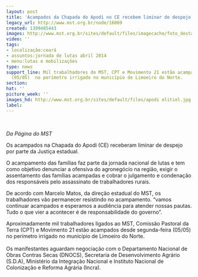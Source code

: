 ```yaml
---
layout: post
title: 'Acampados da Chapada do Apodi no CE recebem liminar de despejo '
legacy_url: http://www.mst.org.br/node/16069
created: 1399485443
images: http://www.mst.org.br/sites/default/files/imagecache/foto_destaque/apodi elitiel.jpg
video: ''
tags:
- localização:ceará
- assuntos:jornada de lutas abril 2014
- menu:lutas e mobilizações
type: news
support_line: Mil trabalhadores do MST, CPT e Movimento 21 estão acampados desde segunda-feira
  (05/05)  no perímetro irrigado no município de Limoeiro do Norte.
section: 
hat: ''
picture_week: ''
images_hd: http://www.mst.org.br/sites/default/files/apodi elitiel.jpg
label: 
---
```

<p>&nbsp;</p><p><em>Da Página do&nbsp;MST</em></p><p>Os acampados na Chapada do Apodi (CE) receberam liminar de despejo por parte da Justiça estadual.</p><p>O acampamento das famílias faz parte da jornada nacional de lutas e  tem como objetivo denunciar a ofensiva do agronegócio na região, exigir o  assentamento das famílias acampadas e cobrar o julgamento e condenação  dos responsáveis pelo assassinato de trabalhadores rurais.</p><p>De acordo com Marcelo Matos, da direção estadual do MST, os  trabalhadores vão permanecer resistindo no acampamento. “vamos continuar  acampados e esperamos a audiência para atender nossas pautas. Tudo o que vier a acontecer é de  responsabilidade do governo”.</p><p>Aproximadamente mil trabalhadores ligados ao MST, Comissão Pastoral da Terra (CPT) e Movimento 21 estão acampados desde segunda-feira (05/05) no perímetro irrigado no município de Limoeiro do Norte.<br><br>Os manifestantes aguardam negociação com o Departamento Nacional de Obras Contras Secas (DNOCS), Secretaria de Desenvolvimento Agrário (S.D.A), Ministério da Integração Nacional e Instituto Nacional de Colonização e Reforma Agrária (Incra).<br>&nbsp;</p>

